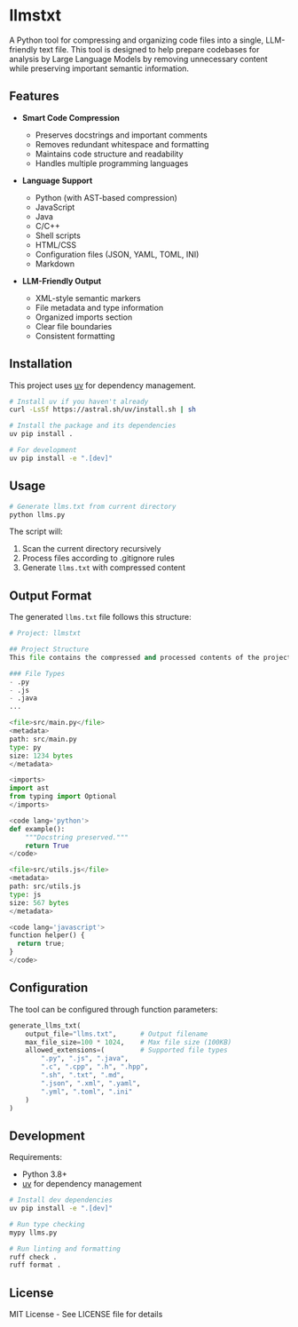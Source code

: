 # llmstxt

A Python tool for compressing and organizing code files into a single, LLM-friendly text file. This tool is designed to help prepare codebases for analysis by Large Language Models by removing unnecessary content while preserving important semantic information.

## Features

- **Smart Code Compression**
  - Preserves docstrings and important comments
  - Removes redundant whitespace and formatting
  - Maintains code structure and readability
  - Handles multiple programming languages

- **Language Support**
  - Python (with AST-based compression)
  - JavaScript
  - Java
  - C/C++
  - Shell scripts
  - HTML/CSS
  - Configuration files (JSON, YAML, TOML, INI)
  - Markdown

- **LLM-Friendly Output**
  - XML-style semantic markers
  - File metadata and type information
  - Organized imports section
  - Clear file boundaries
  - Consistent formatting

## Installation

This project uses [uv](https://github.com/astral-sh/uv) for dependency management.

```bash
# Install uv if you haven't already
curl -LsSf https://astral.sh/uv/install.sh | sh

# Install the package and its dependencies
uv pip install .

# For development
uv pip install -e ".[dev]"
```

## Usage

```bash
# Generate llms.txt from current directory
python llms.py
```

The script will:

1. Scan the current directory recursively
2. Process files according to .gitignore rules
3. Generate `llms.txt` with compressed content

## Output Format

The generated `llms.txt` file follows this structure:

```python
# Project: llmstxt

## Project Structure
This file contains the compressed and processed contents of the project.

### File Types
- .py
- .js
- .java
...

<file>src/main.py</file>
<metadata>
path: src/main.py
type: py
size: 1234 bytes
</metadata>

<imports>
import ast
from typing import Optional
</imports>

<code lang='python'>
def example():
    """Docstring preserved."""
    return True
</code>

<file>src/utils.js</file>
<metadata>
path: src/utils.js
type: js
size: 567 bytes
</metadata>

<code lang='javascript'>
function helper() {
  return true;
}
</code>
```

## Configuration

The tool can be configured through function parameters:

```python
generate_llms_txt(
    output_file="llms.txt",      # Output filename
    max_file_size=100 * 1024,    # Max file size (100KB)
    allowed_extensions=(         # Supported file types
        ".py", ".js", ".java",
        ".c", ".cpp", ".h", ".hpp",
        ".sh", ".txt", ".md",
        ".json", ".xml", ".yaml",
        ".yml", ".toml", ".ini"
    )
)
```

## Development

Requirements:

- Python 3.8+
- [uv](https://github.com/astral-sh/uv) for dependency management

```bash
# Install dev dependencies
uv pip install -e ".[dev]"

# Run type checking
mypy llms.py

# Run linting and formatting
ruff check .
ruff format .
```

## License

MIT License - See LICENSE file for details
